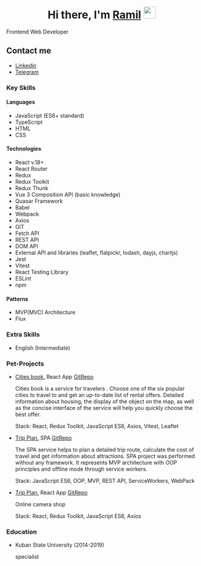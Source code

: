 <h1 align="center">Hi there, I'm <a href="https://www.linkedin.com/in/ramil-veliev/" target="_blank">Ramil</a> 
<img src="https://github.com/blackcater/blackcater/raw/main/images/Hi.gif" width="auto" height="32"/></h1>

<p>Frontend Web Developer</p>

<h2>Contact me</h2>
<ul>
  <li><a href="https://www.linkedin.com/in/ramil-veliev/">Linkedin</a></li>
  <li><a href="https://t.me/napruzjs">Telegram</a></li>
</ul>

<h3>Key Skills</h3>

<h4>Languages</h4>
<ul>
  <li>JavaScript (ES6+ standard)</li>
  <li>TypeScript</li>
  <li>HTML</li>
  <li>CSS</li>
<!--   <li>SCSS/SASS</li> -->
</ul>

<h4>Technologies</h4>
<ul>
  <li>React v.18+</li>
  <li>React Router</li>
  <li>Redux</li>
  <li>Redux Toolkit</li>
  <li>Redux Thunk</li>
  <li>Vue 3 Composition API (basic knowledge)</li>
  <li>Quasar Framework</li>
  <li>Babel</li>
  <li>Webpack</li>
  <li>Axios</li>
  <li>GIT</li>
  <li>Fetch API</li>
  <li>REST API</li>
  <li>DOM API</li>
  <li>External API and libraries (leaflet, flatpickr, lodash, dayjs, chartjs)</li>
  <li>Jest</li>
  <li>Vitest</li>
  <li>React Testing Library</li>
  <li>ESLint</li>
  <li>npm</li>
</ul>

<h4>Patterns</h4>
<ul>
  <li>MVP(MVC) Architecture</li>
  <li>Flux</li>
</ul>

<h3>Extra Skills</h3>
<ul>
  <li>English (Intermediate)</li>
</ul>

<h3>Pet-Projects</h3>
<ul>
  
  <li><a href="https://cities-book.vercel.app/">Cities book.</a> React App <a href="https://github.com/RamilJS/cities-book"> GitRepo </a>
    <p>Cities book is a service for travelers . Choose one of the six popular cities to travel to and get an up-to-date list of rental offers. Detailed information about housing, the display of the object on the map, as well as the concise interface of the service will help you quickly choose the best offer.</p>
    <p>Stack: React, Redux Toolkit, JavaScript ES6, Axios, Vitest, Leaflet</p>
  </li>

  <li><a href="https://ramiljs.github.io/trip-plan/">Trip Plan.</a> SPA <a href="https://github.com/RamilJS/trip-plan">GitRepo</a>
    <p>The SPA service helps to plan a detailed trip route, calculate the cost of travel and get information about attractions. SPA project was performed without any framework. It represents MVP architecture with OOP principles and offline mode through service workers.</p>
    <p>Stack: JavaScript ES6, OOP, MVP, REST API, ServiceWorkers, WebPack</p>
  </li>

  <li><a href="https://veliev-camera-shop.vercel.app/">Trip Plan.</a> React App <a href="https://github.com/RamilJS/camera-shop">GitRepo</a>
    <p>Online camera shop</p>
    <p>Stack: React, Redux Toolkit, JavaScript ES6, Axios</p>
  </li>

  
</ul>

<h3>Education</h3>
<ul>
  <li>Kuban State University (2014-2019)
    <p>specialist</p>
  </li>
  
</ul>


